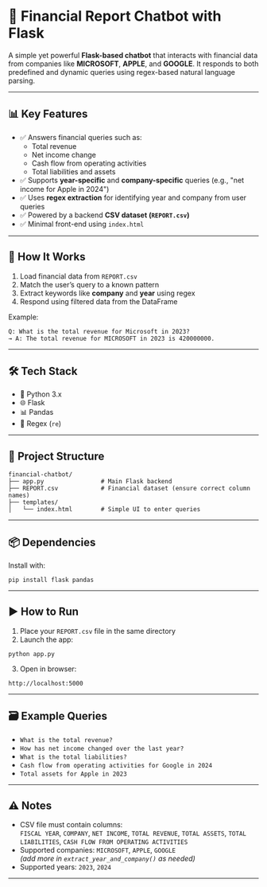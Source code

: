# 💼 Financial Report Chatbot with Flask

A simple yet powerful **Flask-based chatbot** that interacts with financial data from companies like **MICROSOFT**, **APPLE**, and **GOOGLE**. It responds to both predefined and dynamic queries using regex-based natural language parsing.

---

## 📊 Key Features

- ✅ Answers financial queries such as:
  - Total revenue
  - Net income change
  - Cash flow from operating activities
  - Total liabilities and assets
- ✅ Supports **year-specific** and **company-specific** queries (e.g., "net income for Apple in 2024")
- ✅ Uses **regex extraction** for identifying year and company from user queries
- ✅ Powered by a backend **CSV dataset (`REPORT.csv`)**
- ✅ Minimal front-end using `index.html`

---

## 🧠 How It Works

1. Load financial data from `REPORT.csv`  
2. Match the user’s query to a known pattern  
3. Extract keywords like **company** and **year** using regex  
4. Respond using filtered data from the DataFrame  

Example:
```
Q: What is the total revenue for Microsoft in 2023?  
→ A: The total revenue for MICROSOFT in 2023 is 420000000.
```

---

## 🛠 Tech Stack

- 🐍 Python 3.x  
- 🌐 Flask  
- 📊 Pandas  
- 🧠 Regex (`re`)  

---

## 📁 Project Structure

```
financial-chatbot/
├── app.py                # Main Flask backend
├── REPORT.csv            # Financial dataset (ensure correct column names)
├── templates/
│   └── index.html        # Simple UI to enter queries
```

---

## 📦 Dependencies

Install with:

```
pip install flask pandas
```

---

## ▶️ How to Run

1. Place your `REPORT.csv` file in the same directory  
2. Launch the app:

```
python app.py
```

3. Open in browser:

```
http://localhost:5000
```

---

## 🗃️ Example Queries

- `What is the total revenue?`  
- `How has net income changed over the last year?`  
- `What is the total liabilities?`  
- `Cash flow from operating activities for Google in 2024`  
- `Total assets for Apple in 2023`

---

## ⚠️ Notes

- CSV file must contain columns:  
  `FISCAL YEAR`, `COMPANY`, `NET INCOME`, `TOTAL REVENUE`, `TOTAL ASSETS`, `TOTAL LIABILITIES`, `CASH FLOW FROM OPERATING ACTIVITIES`
- Supported companies: `MICROSOFT`, `APPLE`, `GOOGLE`  
  *(add more in `extract_year_and_company()` as needed)*  
- Supported years: `2023`, `2024`

---

